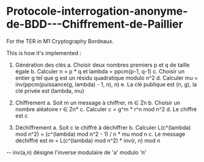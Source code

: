 # Protocole-interrogation-anonyme-de-BDD---Chiffrement-de-Paillier
For the TER in M1 Cryptography Bordeaux.


This is how it's implemented :

1. Génération des clés
   a. Choisir deux nombres premiers p et q de taille égale
   b. Calculer n = p * q et lambda = ppcm(p-1, q-1)
   c. Choisir un entier g tel que g est un résidu quadratique modulo n^2
   d. Calculer mu = inv(ppcm(puissance(g, lambda) - 1, n), n)
   e. La clé publique est (n, g), la clé privée est (lambda, mu)

2. Chiffrement
   a. Soit m un message à chiffrer, m ∈ Zn
   b. Choisir un nombre aléatoire r ∈ Zn*
   c. Calculer c = g^m * r^n mod n^2
   d. Le chiffré est c

3. Déchiffrement
   a. Soit c le chiffré à déchiffrer
   b. Calculer L(c^(lambda) mod n^2) = (c^(lambda) mod n^2 - 1) / n * mu mod n
   c. Le message déchiffré est m = L(c^(lambda) mod n^2) * inv(r, n) mod n

 -- inv(a,n) désigne l'inverse modulaire de 'a' modulo 'n'

